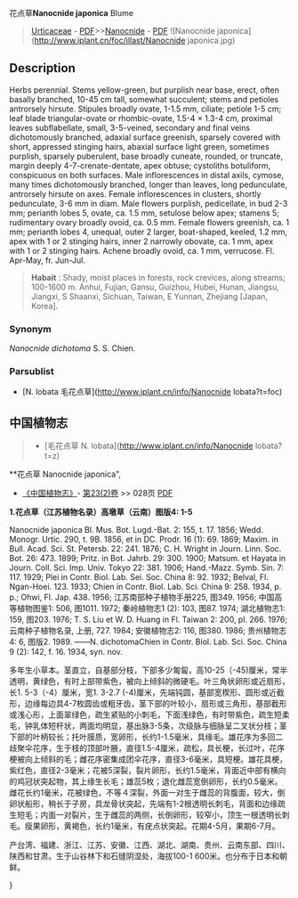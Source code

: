 花点草**Nanocnide japonica** Blume

> [Urticaceae](http://www.iplant.cn/info/Urticaceae?t=foc) - [PDF](http://www.iplant.cn/foc/pdf/Urticaceae.pdf)>>[Nanocnide](http://www.iplant.cn/info/Nanocnide?t=foc) - [PDF](http://www.iplant.cn/foc/pdf/Nanocnide.pdf)
![Nanocnide japonica](http://www.iplant.cn/foc/illast/Nanocnide japonica.jpg)

## Description

Herbs perennial. Stems yellow-green, but purplish near base, erect, often basally branched, 10-45 cm tall, somewhat succulent; stems and petioles antrorsely hirsute. Stipules broadly ovate, 1-1.5 mm, ciliate; petiole 1-5 cm; leaf blade triangular-ovate or rhombic-ovate, 1.5-4 × 1.3-4 cm, proximal leaves subflabellate, small, 3-5-veined, secondary and final veins dichotomously branched, adaxial surface greenish, sparsely covered with short, appressed stinging hairs, abaxial surface light green, sometimes purplish, sparsely puberulent, base broadly cuneate, rounded, or truncate, margin deeply 4-7-crenate-dentate, apex obtuse; cystoliths botuliform, conspicuous on both surfaces. Male inflorescences in distal axils, cymose, many times dichotomously branched, longer than leaves, long pedunculate, antrorsely hirsute on axes. Female inflorescences in clusters, shortly pedunculate, 3-6 mm in diam. Male flowers purplish, pedicellate, in bud 2-3 mm; perianth lobes 5, ovate, ca. 1.5 mm, setulose below apex; stamens 5; rudimentary ovary broadly ovoid, ca. 0.5 mm. Female flowers greenish, ca. 1 mm; perianth lobes 4, unequal, outer 2 larger, boat-shaped, keeled, 1.2 mm, apex with 1 or 2 stinging hairs, inner 2 narrowly obovate, ca. 1 mm, apex with 1 or 2 stinging hairs. Achene broadly ovoid, ca. 1 mm, verrucose. Fl. Apr-May, fr. Jun-Jul.

> **Habait** : 
> Shady, moist places in forests, rock crevices, along streams; 100-1600 m. Anhui, Fujian, Gansu, Guizhou, Hubei, Hunan, Jiangsu, Jiangxi, S Shaanxi, Sichuan, Taiwan, E Yunnan, Zhejiang [Japan, Korea].

### Synonym
*Nanocnide* *dichotoma* S. S. Chien.

### Parsublist

* [N.  lobata  毛花点草](http://www.iplant.cn/info/Nanocnide lobata?t=foc)

## 中国植物志

> * [毛花点草  N.  lobata](http://www.iplant.cn/info/Nanocnide lobata?t=z)

**花点草 Nanocnide japonica",

* [《中国植物志》](http://www.iplant.cn/frps)- [第23(2)卷](http://www.iplant.cn/frps/vol/23(2)) >> 028页 [PDF](http://www.iplant.cn/frps/pdf/23(2)/028.pdf)

**1.花点草（江苏植物名录）高墩草（云南）图版4: 1-5**

Nanocnide japonica Bl. Mus. Bot. Lugd.-Bat. 2: 155, t. 17. 1856; Wedd. Monogr. Urtic. 290, t. 9B. 1856, et in DC. Prodr. 16 (1): 69. 1869; Maxim. in Bull. Acad. Sci. St. Petersb. 22: 241. 1876; C. H. Wright in Journ. Linn. Soc. Bot. 26: 473. 1899; Pritz. in Bot. Jahrb. 29: 300. 1900; Matsum. et Hayata in Journ. Coll. Sci. Imp. Univ. Tokyo 22: 381. 1906; Hand.-Mazz. Symb. Sin. 7: 117. 1929; Plei in Contr. Biol. Lab. Sei. Soc. China 8: 92. 1932; Belval, Fl. Ngan-Hoei. 123. 1933; Chien in Contr. Biol. Lab. Sci. China 9: 258. 1934, p. p.; Ohwi, Fl. Jap. 438. 1956; 江苏南部种子植物手册225, 图349. 1956; 中国高等植物图鉴1: 506, 图1011. 1972; 秦岭植物志1 (2): 103, 图87. 1974; 湖北植物志1: 159, 图203. 1976; T. S. Liu et W. D. Huang in Fl. Taiwan 2: 200, pl. 266. 1976; 云南种子植物名录, 上册, 727. 1984; 安徽植物志2: 116, 图380. 1986; 贵州植物志4: 6, 图版2. 1989. ——N. dichotomaChien in Contr. Biol. Lab. Sci. Soc. China 9 (2): 142, f. 16. 1934, syn. nov.

多年生小草本。茎直立，自基部分枝，下部多少匍匐，高10-25（-45)厘米，常半透明，黄绿色，有时上部带紫色，被向上倾斜的微硬毛。叶三角状卵形或近扇形，长1. 5-3（-4）厘米，宽1. 3-2.7 (-4)厘米，先端钝圆，基部宽楔形、圆形或近截形，边缘每边具4-7枚圆齿或粗牙齿，茎下部的叶较小，扇形或三角形，基部截形或浅心形，上面翠绿色，疏生紧贴的小刺毛，下面浅绿色，有时带紫色，疏生短柔毛，钟乳体短杆状，两面均明显，基出脉3-5条，次级脉与细脉呈二叉状分枝；茎下部的叶柄较长；托叶膜质，宽卵形，长约1-1.5毫米，具缘毛。雄花序为多回二歧聚伞花序，生于枝的顶部叶腋，直径1.5-4厘米，疏松，具长梗，长过叶，花序梗被向上倾斜的毛；雌花序密集成团伞花序，直径3-6毫米，具短梗。雄花具梗，紫红色，直径2-3毫米；花被5深裂，裂片卵形，长约1.5毫米，背面近中部有横向的鸡冠状突起物，其上缘生长毛；雄蕊5枚；退化雌蕊宽倒卵形，长约0.5毫米。雌花长约1毫米，花被绿色，不等４深裂，外面一对生于雌蕊的背腹面，较大，倒卵状船形，稍长于子房，具龙骨状突起，先端有1-2根透明长刺毛，背面和边缘疏生短毛；内面一对裂片，生于雌蕊的两侧，长倒卵形，较窄小，顶生一根透明长刺毛。瘦果卵形，黄褐色，长约1毫米，有疣点状突起。花期4-5月，果期6-7月。

产台湾、福建、浙江、江苏、安徽、江西、湖北、湖南、贵州、云南东部、四川、陕西和甘肃。生于山谷林下和石缝阴湿处，海拔100-1 600米。也分布于日本和朝鲜。

}
